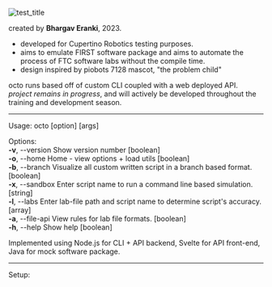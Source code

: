 ![test_title](https://github.com/beranki/octo/assets/77950550/0ffeeb54-4b53-43b2-a3e6-b88a5174b12c)

created by **Bhargav Eranki**, 2023. 
- developed for Cupertino Robotics testing purposes.
- aims to emulate FIRST software package and aims to automate the process of FTC software labs without the compile time.
- design inspired by piobots 7128 mascot, "the problem child"

octo runs based off of custom CLI coupled with a web deployed API. <br>
_project remains in progress_, and will actively be developed throughout the training and development season. 

-----------------------
Usage: octo [option] [args]

Options: <br>
  **-v**, --version   Show version number                                                   [boolean] <br>
  **-o**, --home      Home - view options + load utils                                      [boolean] <br>
  **-b**, --branch    Visualize all custom written script in a branch based format.         [boolean] <br>
  **-x**, --sandbox   Enter script name to run a command line based simulation.             [string] <br>
  **-l**, --labs      Enter lab-file path and script name to determine script's accuracy.   [array] <br>
  **-a**, --file-api  View rules for lab file formats.                                      [boolean] <br>
  **-h**, --help      Show help                                                             [boolean] <br>
  
Implemented using Node.js for CLI + API backend, Svelte for API front-end, Java for mock software package. 

---------------------
Setup:
